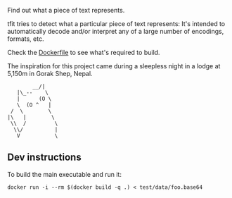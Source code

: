 Find out what a piece of text represents.

tfit tries to detect what a particular piece of text represents: It's intended
to automatically decode and/or interpret any of a large number of encodings,
formats, etc.

Check the [Dockerfile](Dockerfile) to see what's required to build.

The inspiration for this project came during a sleepless night in a lodge at 5,150m in Gorak Shep, Nepal.

```
        __/|
   |\_--    \
   |      (O \
   \  (O ^   |
 /  \        \
|\   |        \
 \\  /         \
  \\/          |
   V           \
```

## Dev instructions

To build the main executable and run it:
```
docker run -i --rm $(docker build -q .) < test/data/foo.base64
```
